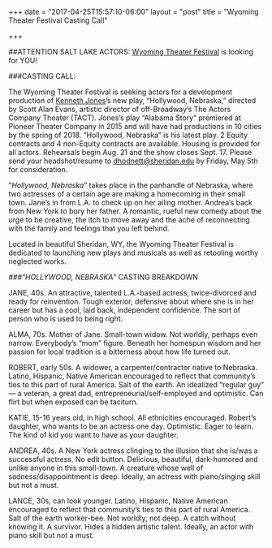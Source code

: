 +++
date = "2017-04-25T15:57:10-06:00"
layout = "post"
title = "Wyoming Theater Festival Casting Call"

+++

##ATTENTION SALT LAKE ACTORS: [Wyoming Theater Festival](http://www.whitneyarts.org/about-us/wyoming-theater-festival/) is looking for YOU!

###CASTING CALL:

The Wyoming Theater Festival is seeking actors for a development production of [Kenneth Jones](http://www.bykennethjones.com/)’s new play, “Hollywood, Nebraska,” directed by Scott Alan Evans, artistic director of off-Broadway’s The Actors Company Theater (TACT). Jones’s play “Alabama Story” premiered at Pioneer Theater Company in 2015 and will have had productions in 10 cities by the spring of 2018. “Hollywood, Nebraska” is his latest play.
2 Equity contracts and 4 non-Equity contracts are available. Housing is provided for all actors. Rehearsals begin Aug. 21 and the show closes Sept. 17. Please send your headshot/resume to [dhodnett@sheridan.edu](mailto:dhodnett@sheridan.edu) by Friday, May 5th for consideration.

“*Hollywood, Nebraska*” takes place in the panhandle of Nebraska, where two actresses of a certain age are making a homecoming in their small town. Jane’s in from L.A. to check up on her ailing mother. Andrea’s back from New York to bury her father. A romantic, rueful new comedy about the urge to be creative, the itch to move away and the ache of reconnecting with the family and feelings that you left behind.

Located in beautiful Sheridan, WY, the Wyoming Theater Festival is dedicated to launching new plays and musicals as well as retooling worthy neglected works.

###“*HOLLYWOOD, NEBRASKA*” CASTING BREAKDOWN

JANE, 40s. An attractive, talented L.A.-based actress, twice-divorced and ready for reinvention. Tough exterior, defensive about where she is in her career but has a cool, laid back, independent confidence. The sort of person who is used to being right.

ALMA, 70s. Mother of Jane. Small-town widow. Not worldly, perhaps even narrow. Everybody’s “mom” figure. Beneath her homespun wisdom and her passion for local tradition is a bitterness about how life turned out.

ROBERT, early 50s. A widower, a carpenter/contractor native to Nebraska. Latino, Hispanic, Native American encouraged to reflect that community’s ties to this part of rural America. Salt of the earth. An idealized “regular guy” — a veteran, a great dad, entrepreneurial/self-employed and optimistic. Can flirt but when exposed can be taciturn.

KATIE, 15-16 years old, in high school. All ethnicities encouraged. Robert’s daughter, who wants to be an actress one day. Optimistic. Eager to learn. The kind of kid you want to have as your daughter.

ANDREA, 40s. A New York actress clinging to the illusion that she is/was a successful actress. No edit button. Delicious, beautiful, dark-humored and unlike anyone in this small-town. A creature whose well of sadness/disappointment is deep. Ideally, an actress with piano/singing skill but not a must.

LANCE, 30s, can look younger. Latino, Hispanic, Native American encouraged to reflect that community’s ties to this part of rural America. Salt of the earth worker-bee. Not worldly, not deep. A catch without knowing it. A survivor. Hides a hidden artistic talent. Ideally, an actor with piano skill but not a must.